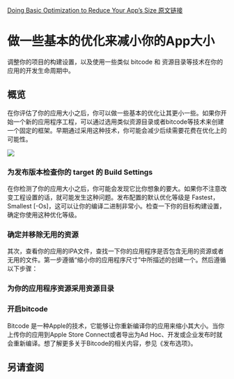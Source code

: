 [Doing Basic Optimization to Reduce Your App’s Size 原文链接](https://developer.apple.com/documentation/xcode/reducing_your_app_s_size/doing_basic_optimization_to_reduce_your_app_s_size?language=objc)

# 做一些基本的优化来减小你的App大小

调整你的项目的构建设置，以及使用一些类似 bitcode 和 资源目录等技术在你的应用的开发生命周期中。

## 概览

在你评估了你的应用大小之后，你可以做一些基本的优化让其更小一些。如果你开始一个新的应用程序工程，可以通过选用类似资源目录或者bitcode等技术来创建一个固定的框架。早期通过采用这种技术，你可能会减少后续需要花费在优化上的可能性。  

![](https://docs-assets.developer.apple.com/published/03e280493c/dda8528d-7847-4b50-9d84-95b0fa7cc696.png)

### 为发布版本检查你的 target 的 Build Settings

在你检测了你的应用大小之后，你可能会发现它比你想象的要大。如果你不注意改变工程设置的话，就可能发生这种问题。发布配置的默认优化等级是 Fastest，Smallest [-Os]，这可以让你的编译二进制非常小。检查一下你的目标构建设置，确定你使用这种优化等级。

### 确定并移除无用的资源

其次，查看你的应用的IPA文件，查找一下你的应用程序是否包含无用的资源或者无用的文件。第一步遵循“缩小你的应用程序尺寸”中所描述的创建一个。然后遵循以下步骤：  

### 为你的应用程序资源采用资源目录

### 开启bitcode

Bitcode 是一种Apple的技术，它能够让你重新编译你的应用来缩小其大小。当你上传你的应用到Apple Store Connect或者导出为Ad Hoc、开发或企业发布时就会重新编译。想了解更多关于Bitcode的相关内容，参见《发布选项》。

## 另请查阅

